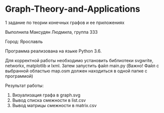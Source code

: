 # Graph-Theory-and-Applications

1 задание по теории конечных графов и ее приложениях

Выполнила Максудян Людмила, группа 333

Город: Ярославль

Программа реализована на языке Python 3.6. 

Для корректной работы необходимо установить библиотеки svgwrite, networkx, matplotlib и lxml. Затем запустить файл main.py (Важно! Файл с выбранной областью map.osm должен находиться в одной папке с программой)

Результат работы: 

1) Визуализация графа в graph.svg 
2) Вывод списка смежности в list.csv
3) Вывод матрицы смежности в matrix.csv


